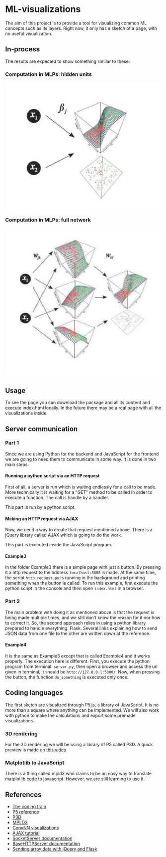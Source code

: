 # ML-visualizations

The aim of this project is to provide a tool for visualizing common ML concepts such as its layers. Right now, it only has a sketch of a page, with no useful visualization. 

## In-process

The results are expected to show something similar to these:

### Computation in MLPs: hidden units

![alt text](https://github.com/Jerry-Master/ML-visualizations/blob/master/Ex2.png "First example")

### Computation in MLPs: full network

![alt text](https://github.com/Jerry-Master/ML-visualizations/blob/master/Ex1.png "Second example")


## Usage

To see the page you can download the package and all its content and execute index.html locally. In the future there may be a real page with all the visualizations inside. 


## Server communication
### Part 1

Since we are using Python for the backend and JavaScript for the frontend we are going to need them to communicate in some way. It is done in two main steps:

#### Running a python script via an HTTP request

First of all, a server is run which is waiting endlessly for a call to be made. More technically it is waiting for a "GET" method to be called in order to execute a function. The call is handle by a handler.

This part is run by a python script.

#### Making an HTTP request via AJAX

Now, we need a way to create that request mentioned above. There is a jQuery library called AJAX which is going to do the work.

This part is executed inside the JavaScript program.

#### Example3

In the folder Example3 there is a simple page with just a button. By pressing it a http request to the address `localhost:8888` is made. At the same time, the script `http_request.py` is running in the background and printing something when the button is called. To run this example, first execute the python script in the console and then open `index.html` in a browser. 

### Part 2

The main problem with doing it as mentioned above is that the request is being made multiple times, and we still don't know the reason for it nor how to correct it. So, the second approach relies in using a python library prepared to handle everything: Flask. Several links explaining how to send JSON data from one file to the other are written down at the reference.

#### Example4

It is the same as Example3 except that is called Example4 and it works properly. The execution here is different. First, you execute the python program from terminal: `server.py`, then open a browser and access the url given in terminal, it should be `http://127.0.0.1:5000/`. Now, when pressing the button, the function `do_something` is executed only once.

## Coding languages

The first sketch are visualized through P5.js, a library of JavaScript. It is no more than a square where anything can be implemented. We will also work with python to make the calculations and export some premade visualizations.

### 3D rendering

For the 3D rendering we will be using a library of P5 called P3D. A quick preview is made on [this video](https://www.youtube.com/watch?v=p4Iz0XJY-Qk).

### Matplotlib to JavaScript

There is a thing called mpld3 who claims to be an easy way to translate matplotlib code to javascript. However, we are still learning to use it.

## References

* [The coding train](https://thecodingtrain.com/)
* [P5 reference](https://p5js.org/reference/)
* [P3D](https://processing.org/tutorials/p3d/)
* [MPLD3](https://mpld3.github.io/)
* [ConvNN visualizations](https://cs.stanford.edu/people/karpathy/convnetjs/)
* [AJAX tutorial](https://www.freecodecamp.org/news/here-is-the-most-popular-ways-to-make-an-http-request-in-javascript-954ce8c95aaa/)
* [SocketServer documentation](https://docs.python.org/3/library/socketserver.html#socketserver-tcpserver-example)
* [BaseHTTPServer documentation](https://docs.python.org/2/library/basehttpserver.html#module-BaseHTTPServer)
* [Sending array data with jQuery and Flask](https://stackoverflow.com/questions/23889107/sending-array-data-with-jquery-and-flask)
